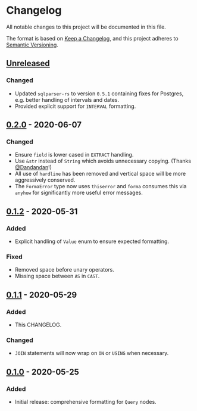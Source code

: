 # Changelog

All notable changes to this project will be documented in this file.

The format is based on [Keep a Changelog](https://keepachangelog.com/en/1.0.0/),
and this project adheres to [Semantic Versioning](https://semver.org/spec/v2.0.0.html).

## [Unreleased]

### Changed

- Updated `sqlparser-rs` to version `0.5.1` containing fixes for Postgres,
  e.g. better handling of intervals and dates.
- Provided explicit support for `INTERVAL` formatting.

## [0.2.0] - 2020-06-07

### Changed

- Ensure `field` is lower cased in `EXTRACT` handling.
- Use `&str` instead of `String` which avoids unnecessary copying.
  (Thanks [@Dandandan](https://github.com/Dandandan)!)
- All use of `hardline` has been removed and vertical space will be more
  aggressively conserved.
- The `FormaError` type now uses `thiserror` and `forma` consumes this via
  `anyhow` for significantly more useful error messages.

## [0.1.2] - 2020-05-31

### Added

- Explicit handling of `Value` enum to ensure expected formatting.

### Fixed

- Removed space before unary operators.
- Missing space between `AS` in `CAST`.

## [0.1.1] - 2020-05-29

### Added

- This CHANGELOG.

### Changed

- `JOIN` statements will now wrap on `ON` or `USING` when necessary.

## [0.1.0] - 2020-05-25

### Added

- Initial release: comprehensive formatting for `Query` nodes.

[unreleased]: https://github.com/maxcountryman/forma/compare/0.2.0...HEAD
[0.2.0]: https://github.com/maxcountryman/forma/releases/tag/0.2.0
[0.1.2]: https://github.com/maxcountryman/forma/releases/tag/0.1.2
[0.1.1]: https://github.com/maxcountryman/forma/releases/tag/0.1.1
[0.1.0]: https://github.com/maxcountryman/forma/releases/tag/0.1.0
